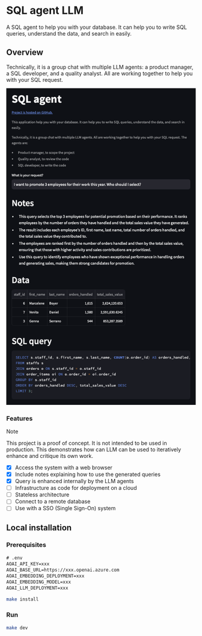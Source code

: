 # SQL agent LLM

A SQL agent to help you with your database. It can help you to write SQL queries, understand the data, and search in easily.

## Overview

Technically, it is a group chat with multiple LLM agents: a product manager, a SQL developer, and a quality analyst. All are working together to help you with your SQL request.

![Screenshot of the browser UI](docs/screenshot.png)

### Features

> [!NOTE]
> This project is a proof of concept. It is not intended to be used in production. This demonstrates how can LLM can be used to iteratively enhance and critique its own work.

- [x] Access the system with a web browser
- [x] Include notes explaining how to use the generated queries
- [x] Query is enhanced internally by the LLM agents
- [ ] Infrastructure as code for deployment on a cloud
- [ ] Stateless architecture
- [ ] Connect to a remote database
- [ ] Use with a SSO (Single Sign-On) system

## Local installation

### Prerequisites

```dotenv
# .env
AOAI_API_KEY=xxx
AOAI_BASE_URL=https://xxx.openai.azure.com
AOAI_EMBEDDING_DEPLOYMENT=xxx
AOAI_EMBEDDING_MODEL=xxx
AOAI_LLM_DEPLOYMENT=xxx
```

```bash
make install
```

### Run

```bash
make dev
```
